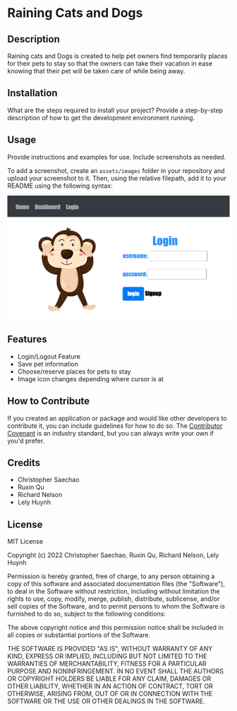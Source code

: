 # Raining Cats and Dogs

## Description

Raining cats and Dogs is created to help pet owners find temporarily places for their pets to stay so that the owners can take their vacation in ease knowing that their pet will be taken care of while being away.


## Installation

What are the steps required to install your project? Provide a step-by-step description of how to get the development environment running.

## Usage

Provide instructions and examples for use. Include screenshots as needed.

To add a screenshot, create an `assets/images` folder in your repository and upload your screenshot to it. Then, using the relative filepath, add it to your README using the following syntax:

![Login Page Demo](assets/images/cats-and-dogs-login-demo.png)


## Features

- Login/Logout Feature
- Save pet information
- Choose/reserve places for pets to stay
- Image icon changes depending where cursor is at



## How to Contribute

If you created an application or package and would like other developers to contribute it, you can include guidelines for how to do so. The [Contributor Covenant](https://www.contributor-covenant.org/) is an industry standard, but you can always write your own if you'd prefer.

## Credits

- Christopher Saechao
- Ruxin Qu
- Richard Nelson
- Lely Huynh

## License

MIT License

Copyright (c) 2022 Christopher Saechao, Ruxin Qu, Richard Nelson, Lely Huynh

Permission is hereby granted, free of charge, to any person obtaining a copy
of this software and associated documentation files (the "Software"), to deal
in the Software without restriction, including without limitation the rights
to use, copy, modify, merge, publish, distribute, sublicense, and/or sell
copies of the Software, and to permit persons to whom the Software is
furnished to do so, subject to the following conditions:

The above copyright notice and this permission notice shall be included in all
copies or substantial portions of the Software.

THE SOFTWARE IS PROVIDED "AS IS", WITHOUT WARRANTY OF ANY KIND, EXPRESS OR
IMPLIED, INCLUDING BUT NOT LIMITED TO THE WARRANTIES OF MERCHANTABILITY,
FITNESS FOR A PARTICULAR PURPOSE AND NONINFRINGEMENT. IN NO EVENT SHALL THE
AUTHORS OR COPYRIGHT HOLDERS BE LIABLE FOR ANY CLAIM, DAMAGES OR OTHER
LIABILITY, WHETHER IN AN ACTION OF CONTRACT, TORT OR OTHERWISE, ARISING FROM,
OUT OF OR IN CONNECTION WITH THE SOFTWARE OR THE USE OR OTHER DEALINGS IN THE
SOFTWARE.



